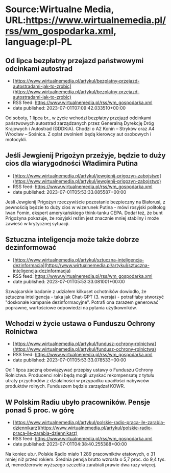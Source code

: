 # Source:Wirtualne Media, URL:https://www.wirtualnemedia.pl/rss/wm_gospodarka.xml, language:pl-PL

## Od lipca bezpłatny przejazd państwowymi odcinkami autostrad
 - [https://www.wirtualnemedia.pl/artykul/bezplatny-przejazd-autostradami-jak-to-zrobic](https://www.wirtualnemedia.pl/artykul/bezplatny-przejazd-autostradami-jak-to-zrobic)
 - RSS feed: https://www.wirtualnemedia.pl/rss/wm_gospodarka.xml
 - date published: 2023-07-01T07:09:42.033510+00:00

Od soboty, 1 lipca br., w życie wchodzi bezpłatny przejazd odcinkami państwowych autostrad zarządzanych przez Generalną Dyrekcję Dróg Krajowych i Autostrad (GDDKiA). Chodzi o A2 Konin – Stryków oraz A4 Wrocław – Sośnica. Z opłat zwolnieni będą kierowcy aut osobowych i motocykli.

## Jeśli Jewgienij Prigożyn przeżyje, będzie to duży cios dla wiarygodności Władimira Putina
 - [https://www.wirtualnemedia.pl/artykul/jewgienij-prigozyn-zabojstwo](https://www.wirtualnemedia.pl/artykul/jewgienij-prigozyn-zabojstwo)
 - RSS feed: https://www.wirtualnemedia.pl/rss/wm_gospodarka.xml
 - date published: 2023-07-01T05:53:33.085587+00:00

Jeśli Jewgienij Prigożyn rzeczywiście pozostanie bezpieczny na Białorusi, z pewnością będzie to duży cios w wizerunek Putina - mówi rosyjski politolog Iwan Fomin, ekspert amerykańskiego think-tanku CEPA. Dodał też, że bunt Prigożyna pokazuje, że rosyjski reżim jest znacznie mniej stabilny i może zawieść w krytycznej sytuacji.

## Sztuczna inteligencja może także dobrze dezinformować
 - [https://www.wirtualnemedia.pl/artykul/sztuczna-inteligencja-dezinformacja](https://www.wirtualnemedia.pl/artykul/sztuczna-inteligencja-dezinformacja)
 - RSS feed: https://www.wirtualnemedia.pl/rss/wm_gospodarka.xml
 - date published: 2023-07-01T05:53:33.081001+00:00

Szwajcarskie badanie z udziałem kilkuset ochotników dowiodło, że sztuczna inteligencja - taka jak Chat-GPT (3. wersja) - potrafiłaby stworzyć "doskonałe kampanie dezinformacyjne". Potrafi ona zarazem generować poprawne, wartościowe odpowiedzi na pytania użytkowników.

## Wchodzi w życie ustawa o Funduszu Ochrony Rolnictwa
 - [https://www.wirtualnemedia.pl/artykul/fundusz-ochrony-rolnictwa](https://www.wirtualnemedia.pl/artykul/fundusz-ochrony-rolnictwa)
 - RSS feed: https://www.wirtualnemedia.pl/rss/wm_gospodarka.xml
 - date published: 2023-07-01T05:53:33.078533+00:00

Od 1 lipca zaczną obowiązywać przepisy ustawy o Funduszu Ochrony Rolnictwa. Producenci rolni będą mogli uzyskać rekompensatę z tytułu utraty przychodów z działalności w przypadku upadłości nabywców produktów rolnych. Funduszem będzie zarządzał KOWR.

## W Polskim Radiu ubyło pracowników. Pensje ponad 5 proc. w górę
 - [https://www.wirtualnemedia.pl/artykul/polskie-radio-praca-ile-zarabia-dziennikarz](https://www.wirtualnemedia.pl/artykul/polskie-radio-praca-ile-zarabia-dziennikarz)
 - RSS feed: https://www.wirtualnemedia.pl/rss/wm_gospodarka.xml
 - date published: 2023-07-01T04:38:40.255388+00:00

Na koniec ub.r. Polskie Radio miało 1 289 pracowników etatowych, o 31 mniej niż przed rokiem. Średnia pensja brutto wzrosła o 5,7 proc. do 9,4 tys. zł, menedżerowie wyższego szczebla zarabiali prawie dwa razy więcej.

